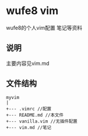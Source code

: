 # wufe8 vim
wufe8的个人vim配置 笔记等资料

## 说明
主要内容见vim.md

## 文件结构
```
myvim
|
+--- .vimrc //配置
+--- README.md //本文件
+--- vanilla.vim //无插件配置
+--- vim.md //笔记
```
